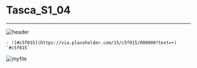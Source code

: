 # Tasca_S1_04
---
![header](https://capsule-render.vercel.app/api?type=wave&color=gradient&height=300&section=footer&text=capsule%20render&fontSize=90)
```
- ![#c5f015](https://via.placeholder.com/15/c5f015/000000?text=+) `#c5f015`

```
![myfile](https://www.reactiongifs.us/wp-content/uploads/2013/10/nuh_uh_conan_obrien.gif)
